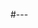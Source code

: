 #---
<!--
layout: page
title: Class Playlist
nav_order: 8
--- 


## Class Playlist

This is the class playlist. It is a collection of songs that I like to listen to while working. I hope you enjoy it! 🎧 If you find yourself thinking of a song that you believe would fit in this playlist -- because the discussions or materials made you think of it, or simply because it fits the class's vibe -- please let me know!

<iframe style="border-radius:12px" src="https://open.spotify.com/embed/playlist/10rEmitcyq5pf7mDOuRnDG?utm_source=generator" width="100%" height="352" frameBorder="0" allowfullscreen="" allow="autoplay; clipboard-write; encrypted-media; fullscreen; picture-in-picture" loading="lazy"></iframe>
-->